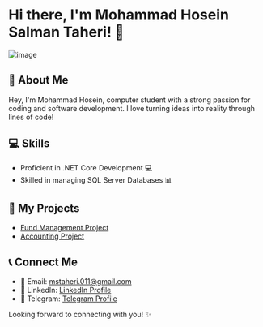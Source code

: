 # Hi there, I'm Mohammad Hosein Salman Taheri! 👋

![image](https://github.com/Mstaheri/Mstaheri/assets/134209206/ec2fb1cc-d74f-49f2-b0aa-ad04418d15cf)

## 🚀 About Me
Hey, I'm Mohammad Hosein, computer student with a strong passion for coding and software development. I love turning ideas into reality through lines of code!

## 💻 Skills
- Proficient in .NET Core Development 💻
- Skilled in managing SQL Server Databases 📊

## 🌟 My Projects
- [Fund Management Project](https://github.com/Mstaheri/Fund-Management)
- [Accounting Project](https://github.com/Mstaheri/Proje-Hesabdari)

## 📞 Connect Me
- 📧 Email: mstaheri.011@gmail.com
- 💼 LinkedIn: [LinkedIn Profile](https://www.linkedin.com/in/mohammad-hosein-salman-taheri-b222b628a/)
- 📱 Telegram: [Telegram Profile](https://t.me/Mstaheri_01)

Looking forward to connecting with you! ✨
